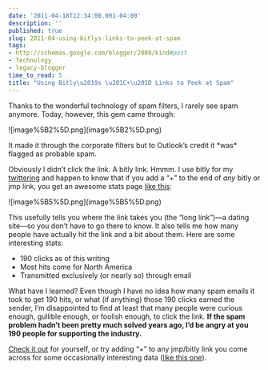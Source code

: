 ```yaml
---
date: '2011-04-18T12:34:00.001-04:00'
description: ''
published: true
slug: 2011-04-using-bitlys-links-to-peek-at-spam
tags:
- http://schemas.google.com/blogger/2008/kind#post
- Technology
- legacy-blogger
time_to_read: 5
title: "Using Bitly\u2019s \u201C+\u201D Links to Peek at Spam"
---
```


<p>Thanks to the wonderful technology of spam filters, I rarely see spam anymore. Today, however, this gem came through:</p>
<p>![image%5B2%5D.png](image%5B2%5D.png)</p>
<p>It made it through the corporate filters but to Outlook’s credit it *was* flagged as probable spam.</p>  <p align="left">Obviously I didn’t click the link. A bitly link. Hmmm. I use bitly for my <a href="http://twitter.com/mharen">twittering</a> and happen to know that if you add a “+” to the end of <em>any </em>bitly or jmp link, you get an awesome stats page <a href="http://bit.ly/hIfeGP+">like this</a>:</p>  <p align="left">![image%5B5%5D.png](image%5B5%5D.png)</p>  <p align="left">This usefully tells you where the link takes you (the “long link”)—a dating site—so you don’t have to go there to know. It also tells me how many people have actually hit the link and a bit about them. Here are some interesting stats:</p>  <ul>   <li>190 clicks as of this writing</li>    <li>Most hits come for North America</li>    <li>Transmitted exclusively (or nearly so) through email</li> </ul>
<p>What have I learned? Even though I have no idea how many spam emails it took to get 190 hits, or what (if anything) those 190 clicks earned the sender, I’m disappointed to find at least that many people were curious enough, gullible enough, or foolish enough, to click the link. <strong>If the spam problem hadn’t been pretty much solved years ago, I’d be angry at you 190 people for supporting the industry.</strong></p>
<p><a href="http://bit.ly/hIfeGP+">Check it out</a> for yourself, or try adding “+” to any jmp/bitly link you come across for some occasionally interesting data (<a href="http://bit.ly/hZvZiH">like this one</a>).</p>